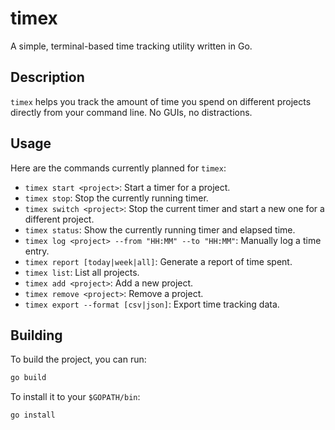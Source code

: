 # timex

A simple, terminal-based time tracking utility written in Go.

## Description

`timex` helps you track the amount of time you spend on different projects directly from your command line. No GUIs, no distractions.

## Usage

Here are the commands currently planned for `timex`:

*   `timex start <project>`: Start a timer for a project.
*   `timex stop`: Stop the currently running timer.
*   `timex switch <project>`: Stop the current timer and start a new one for a different project.
*   `timex status`: Show the currently running timer and elapsed time.
*   `timex log <project> --from "HH:MM" --to "HH:MM"`: Manually log a time entry.
*   `timex report [today|week|all]`: Generate a report of time spent.
*   `timex list`: List all projects.
*   `timex add <project>`: Add a new project.
*   `timex remove <project>`: Remove a project.
*   `timex export --format [csv|json]`: Export time tracking data.

## Building

To build the project, you can run:

```sh
go build
```

To install it to your `$GOPATH/bin`:

```sh
go install
```
